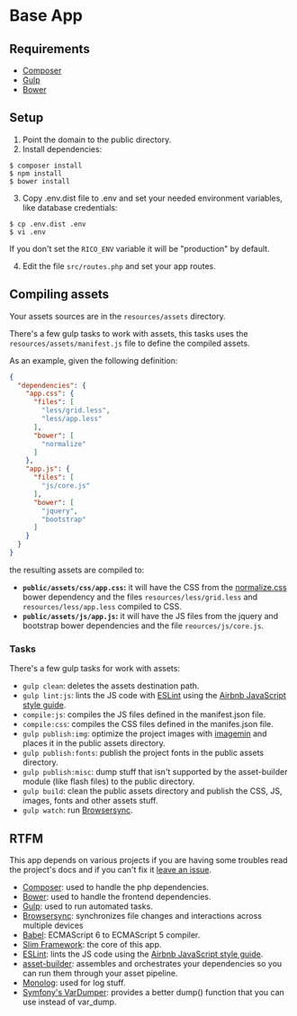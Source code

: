 Base App
=======

## Requirements

* [Composer](https://getcomposer.org/)
* [Gulp](http://gulpjs.com/)
* [Bower](http://bower.io/)

## Setup

1. Point the domain to the public directory.
2. Install dependencies:

  ```shell
  $ composer install
  $ npm install
  $ bower install
  ```

3. Copy .env.dist file to .env and set your needed environment variables, like database
credentials:

  ```shell
  $ cp .env.dist .env
  $ vi .env
  ```

  If you don't set the `RICO_ENV` variable it will be "production" by default.

4. Edit the file `src/routes.php` and set your app routes.

## Compiling assets

Your assets sources are in the `resources/assets` directory.

There's a few gulp tasks to work with assets, this tasks uses the `resources/assets/manifest.js` file to define the compiled assets.

As an example, given the following definition:

```json
{
  "dependencies": {
    "app.css": {
      "files": [
        "less/grid.less",
        "less/app.less"
      ],
      "bower": [
        "normalize"
      ]
    },
    "app.js": {
      "files": [
        "js/core.js"
      ],
      "bower": [
        "jquery",
        "bootstrap"
      ]
    }
  }
}
```

the resulting assets are compiled to:

* **`public/assets/css/app.css`:** it will have the CSS from the [normalize.css](https://github.com/necolas/normalize.css) bower dependency and the files `resources/less/grid.less` and `resources/less/app.less` compiled to CSS.
* **`public/assets/js/app.js`:** it will have the JS files from the jquery and bootstrap bower dependencies and the file `reources/js/core.js`.

### Tasks

There's a few gulp tasks for work with assets:

* `gulp clean`: deletes the assets destination path.
* `gulp lint:js`: lints the JS code with [ESLint](http://eslint.org/) using the [Airbnb JavaScript style guide](https://github.com/airbnb/javascript/).
* `compile:js`: compiles the JS files defined in the manifest.json file.
* `compile:css`: compiles the CSS files defined in the manifes.json file.
* `gulp publish:img`: optimize the project images with [imagemin](https://github.com/imagemin/imagemin) and places it in the public assets directory.
* `gulp publish:fonts`: publish the project fonts in the public assets directory.
* `gulp publish:misc`: dump stuff that isn't supported by the asset-builder module (like flash files) to the public directory.
* `gulp build`: clean the public assets directory and publish the CSS, JS, images, fonts and other assets stuff.
* `gulp watch`: run [Browsersync](http://www.browsersync.io/).

## RTFM

This app depends on various projects if you are having some troubles read the project's docs and if you can't fix it  [leave an issue](https://github.com/sebacruz/baseapp/issues).

* [Composer](https://getcomposer.org/): used to handle the php dependencies.
* [Bower](http://bower.io/): used to handle the frontend dependencies.
* [Gulp](http://gulpjs.com/): used to run automated tasks.
* [Browsersync](http://www.browsersync.io/): synchronizes file changes and interactions across multiple devices
* [Babel](https://babeljs.io/): ECMAScript 6 to ECMAScript 5 compiler.
* [Slim Framework](http://www.slimframework.com/): the core of this app.
* [ESLint](http://eslint.org/): lints the JS code using the [Airbnb JavaScript style guide](https://github.com/airbnb/javascript/).
* [asset-builder](https://github.com/austinpray/asset-builder): assembles and orchestrates your dependencies so you can run them through your asset pipeline.
* [Monolog](https://github.com/Seldaek/monolog): used for log stuff.
* [Symfony's VarDumper](http://symfony.com/doc/current/components/var_dumper/introduction.html): provides a better dump() function that you can use instead of var_dump.
